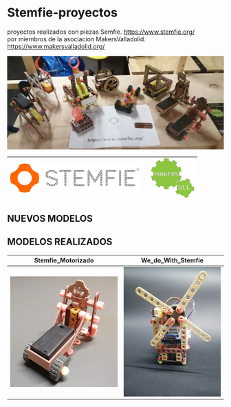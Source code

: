 # Stemfie-proyectos
 proyectos realizados con piezas Semfie.             https://www.stemfie.org/  
 por miembros de la asociacion MakersValladolid.     https://www.makersvalladolid.org/

<img src="Stemfie_Motorizado/Grillo/Imagenes/Escaparate.jpg" width="1300" />


<img src="Stemfie_Motorizado/Carretilla/Imagenes/LogoSTEMFIE.png" width="300" /> |         |   <img src="Stemfie_Motorizado/Carretilla/Imagenes/LogoV9.jpg" width="100" />    
------------- | ------------- | ------------- 


## NUEVOS MODELOS 



## MODELOS REALIZADOS
  
Stemfie_Motorizado        | We_do_With_Stemfie              
------------- | ------------- 
![](Stemfie_Motorizado/Carretilla/Imagenes/Portada_Carretilla.jpg) |![](We_do_With_Stemfie/Proyecto_Molino/Imagenes/Portada_Molino.jpg)









